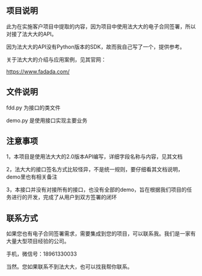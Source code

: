 ## 项目说明
此为在实施客户项目中提取的内容，因为项目中使用法大大的电子合同签署，所以对接了法大大的API。

因为法大大的API没有Python版本的SDK，故而我自己写了一个，提供参考。

关于法大大的介绍与应用案例，见其官网：

https://www.fadada.com/

## 文件说明
fdd.py 为接口的类文件

demo.py 是使用接口实现主要业务

## 注意事项
1，本项目是使用法大大的2.0版本API编写，详细字段名称与内容，见其文档

2，法大大的接口签名方式比较怪异，不是统一规则，要仔细看其文档说明，demo里也有相关备注

3，本接口并没有对接所有的接口，也没有全部的demo，旨在根据我们项目的任务进行的开发，完成了从用户到双方签署的闭环

## 联系方式
如果您也有电子合同签署需求，需要集成到您的项目，可以联系我。我们是一家有大量大型项目经验的公司。

手机，微信号：18961330033

当然。您如果联系不到法大大，也可以找我帮你联系。
